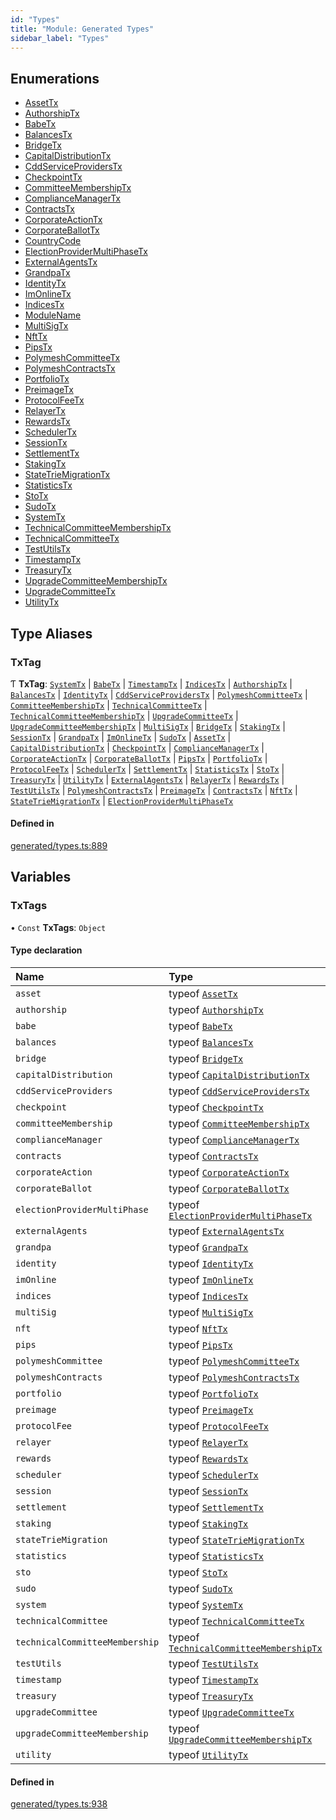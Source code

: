 ```yaml
---
id: "Types"
title: "Module: Generated Types"
sidebar_label: "Types"
---
```


## Enumerations

- [AssetTx](../../../enums/Generated/Types/AssetTx/AssetTx.md)
- [AuthorshipTx](../../../enums/Generated/Types/AuthorshipTx/AuthorshipTx.md)
- [BabeTx](../../../enums/Generated/Types/BabeTx/BabeTx.md)
- [BalancesTx](../../../enums/Generated/Types/BalancesTx/BalancesTx.md)
- [BridgeTx](../../../enums/Generated/Types/BridgeTx/BridgeTx.md)
- [CapitalDistributionTx](../../../enums/Generated/Types/CapitalDistributionTx/CapitalDistributionTx.md)
- [CddServiceProvidersTx](../../../enums/Generated/Types/CddServiceProvidersTx/CddServiceProvidersTx.md)
- [CheckpointTx](../../../enums/Generated/Types/CheckpointTx/CheckpointTx.md)
- [CommitteeMembershipTx](../../../enums/Generated/Types/CommitteeMembershipTx/CommitteeMembershipTx.md)
- [ComplianceManagerTx](../../../enums/Generated/Types/ComplianceManagerTx/ComplianceManagerTx.md)
- [ContractsTx](../../../enums/Generated/Types/ContractsTx/ContractsTx.md)
- [CorporateActionTx](../../../enums/Generated/Types/CorporateActionTx/CorporateActionTx.md)
- [CorporateBallotTx](../../../enums/Generated/Types/CorporateBallotTx/CorporateBallotTx.md)
- [CountryCode](../../../enums/Generated/Types/CountryCode/CountryCode.md)
- [ElectionProviderMultiPhaseTx](../../../enums/Generated/Types/ElectionProviderMultiPhaseTx/ElectionProviderMultiPhaseTx.md)
- [ExternalAgentsTx](../../../enums/Generated/Types/ExternalAgentsTx/ExternalAgentsTx.md)
- [GrandpaTx](../../../enums/Generated/Types/GrandpaTx/GrandpaTx.md)
- [IdentityTx](../../../enums/Generated/Types/IdentityTx/IdentityTx.md)
- [ImOnlineTx](../../../enums/Generated/Types/ImOnlineTx/ImOnlineTx.md)
- [IndicesTx](../../../enums/Generated/Types/IndicesTx/IndicesTx.md)
- [ModuleName](../../../enums/Generated/Types/ModuleName/ModuleName.md)
- [MultiSigTx](../../../enums/Generated/Types/MultiSigTx/MultiSigTx.md)
- [NftTx](../../../enums/Generated/Types/NftTx/NftTx.md)
- [PipsTx](../../../enums/Generated/Types/PipsTx/PipsTx.md)
- [PolymeshCommitteeTx](../../../enums/Generated/Types/PolymeshCommitteeTx/PolymeshCommitteeTx.md)
- [PolymeshContractsTx](../../../enums/Generated/Types/PolymeshContractsTx/PolymeshContractsTx.md)
- [PortfolioTx](../../../enums/Generated/Types/PortfolioTx/PortfolioTx.md)
- [PreimageTx](../../../enums/Generated/Types/PreimageTx/PreimageTx.md)
- [ProtocolFeeTx](../../../enums/Generated/Types/ProtocolFeeTx/ProtocolFeeTx.md)
- [RelayerTx](../../../enums/Generated/Types/RelayerTx/RelayerTx.md)
- [RewardsTx](../../../enums/Generated/Types/RewardsTx/RewardsTx.md)
- [SchedulerTx](../../../enums/Generated/Types/SchedulerTx/SchedulerTx.md)
- [SessionTx](../../../enums/Generated/Types/SessionTx/SessionTx.md)
- [SettlementTx](../../../enums/Generated/Types/SettlementTx/SettlementTx.md)
- [StakingTx](../../../enums/Generated/Types/StakingTx/StakingTx.md)
- [StateTrieMigrationTx](../../../enums/Generated/Types/StateTrieMigrationTx/StateTrieMigrationTx.md)
- [StatisticsTx](../../../enums/Generated/Types/StatisticsTx/StatisticsTx.md)
- [StoTx](../../../enums/Generated/Types/StoTx/StoTx.md)
- [SudoTx](../../../enums/Generated/Types/SudoTx/SudoTx.md)
- [SystemTx](../../../enums/Generated/Types/SystemTx/SystemTx.md)
- [TechnicalCommitteeMembershipTx](../../../enums/Generated/Types/TechnicalCommitteeMembershipTx/TechnicalCommitteeMembershipTx.md)
- [TechnicalCommitteeTx](../../../enums/Generated/Types/TechnicalCommitteeTx/TechnicalCommitteeTx.md)
- [TestUtilsTx](../../../enums/Generated/Types/TestUtilsTx/TestUtilsTx.md)
- [TimestampTx](../../../enums/Generated/Types/TimestampTx/TimestampTx.md)
- [TreasuryTx](../../../enums/Generated/Types/TreasuryTx/TreasuryTx.md)
- [UpgradeCommitteeMembershipTx](../../../enums/Generated/Types/UpgradeCommitteeMembershipTx/UpgradeCommitteeMembershipTx.md)
- [UpgradeCommitteeTx](../../../enums/Generated/Types/UpgradeCommitteeTx/UpgradeCommitteeTx.md)
- [UtilityTx](../../../enums/Generated/Types/UtilityTx/UtilityTx.md)

## Type Aliases

### TxTag

Ƭ **TxTag**: [`SystemTx`](../../../enums/Generated/Types/SystemTx/SystemTx.md) \| [`BabeTx`](../../../enums/Generated/Types/BabeTx/BabeTx.md) \| [`TimestampTx`](../../../enums/Generated/Types/TimestampTx/TimestampTx.md) \| [`IndicesTx`](../../../enums/Generated/Types/IndicesTx/IndicesTx.md) \| [`AuthorshipTx`](../../../enums/Generated/Types/AuthorshipTx/AuthorshipTx.md) \| [`BalancesTx`](../../../enums/Generated/Types/BalancesTx/BalancesTx.md) \| [`IdentityTx`](../../../enums/Generated/Types/IdentityTx/IdentityTx.md) \| [`CddServiceProvidersTx`](../../../enums/Generated/Types/CddServiceProvidersTx/CddServiceProvidersTx.md) \| [`PolymeshCommitteeTx`](../../../enums/Generated/Types/PolymeshCommitteeTx/PolymeshCommitteeTx.md) \| [`CommitteeMembershipTx`](../../../enums/Generated/Types/CommitteeMembershipTx/CommitteeMembershipTx.md) \| [`TechnicalCommitteeTx`](../../../enums/Generated/Types/TechnicalCommitteeTx/TechnicalCommitteeTx.md) \| [`TechnicalCommitteeMembershipTx`](../../../enums/Generated/Types/TechnicalCommitteeMembershipTx/TechnicalCommitteeMembershipTx.md) \| [`UpgradeCommitteeTx`](../../../enums/Generated/Types/UpgradeCommitteeTx/UpgradeCommitteeTx.md) \| [`UpgradeCommitteeMembershipTx`](../../../enums/Generated/Types/UpgradeCommitteeMembershipTx/UpgradeCommitteeMembershipTx.md) \| [`MultiSigTx`](../../../enums/Generated/Types/MultiSigTx/MultiSigTx.md) \| [`BridgeTx`](../../../enums/Generated/Types/BridgeTx/BridgeTx.md) \| [`StakingTx`](../../../enums/Generated/Types/StakingTx/StakingTx.md) \| [`SessionTx`](../../../enums/Generated/Types/SessionTx/SessionTx.md) \| [`GrandpaTx`](../../../enums/Generated/Types/GrandpaTx/GrandpaTx.md) \| [`ImOnlineTx`](../../../enums/Generated/Types/ImOnlineTx/ImOnlineTx.md) \| [`SudoTx`](../../../enums/Generated/Types/SudoTx/SudoTx.md) \| [`AssetTx`](../../../enums/Generated/Types/AssetTx/AssetTx.md) \| [`CapitalDistributionTx`](../../../enums/Generated/Types/CapitalDistributionTx/CapitalDistributionTx.md) \| [`CheckpointTx`](../../../enums/Generated/Types/CheckpointTx/CheckpointTx.md) \| [`ComplianceManagerTx`](../../../enums/Generated/Types/ComplianceManagerTx/ComplianceManagerTx.md) \| [`CorporateActionTx`](../../../enums/Generated/Types/CorporateActionTx/CorporateActionTx.md) \| [`CorporateBallotTx`](../../../enums/Generated/Types/CorporateBallotTx/CorporateBallotTx.md) \| [`PipsTx`](../../../enums/Generated/Types/PipsTx/PipsTx.md) \| [`PortfolioTx`](../../../enums/Generated/Types/PortfolioTx/PortfolioTx.md) \| [`ProtocolFeeTx`](../../../enums/Generated/Types/ProtocolFeeTx/ProtocolFeeTx.md) \| [`SchedulerTx`](../../../enums/Generated/Types/SchedulerTx/SchedulerTx.md) \| [`SettlementTx`](../../../enums/Generated/Types/SettlementTx/SettlementTx.md) \| [`StatisticsTx`](../../../enums/Generated/Types/StatisticsTx/StatisticsTx.md) \| [`StoTx`](../../../enums/Generated/Types/StoTx/StoTx.md) \| [`TreasuryTx`](../../../enums/Generated/Types/TreasuryTx/TreasuryTx.md) \| [`UtilityTx`](../../../enums/Generated/Types/UtilityTx/UtilityTx.md) \| [`ExternalAgentsTx`](../../../enums/Generated/Types/ExternalAgentsTx/ExternalAgentsTx.md) \| [`RelayerTx`](../../../enums/Generated/Types/RelayerTx/RelayerTx.md) \| [`RewardsTx`](../../../enums/Generated/Types/RewardsTx/RewardsTx.md) \| [`TestUtilsTx`](../../../enums/Generated/Types/TestUtilsTx/TestUtilsTx.md) \| [`PolymeshContractsTx`](../../../enums/Generated/Types/PolymeshContractsTx/PolymeshContractsTx.md) \| [`PreimageTx`](../../../enums/Generated/Types/PreimageTx/PreimageTx.md) \| [`ContractsTx`](../../../enums/Generated/Types/ContractsTx/ContractsTx.md) \| [`NftTx`](../../../enums/Generated/Types/NftTx/NftTx.md) \| [`StateTrieMigrationTx`](../../../enums/Generated/Types/StateTrieMigrationTx/StateTrieMigrationTx.md) \| [`ElectionProviderMultiPhaseTx`](../../../enums/Generated/Types/ElectionProviderMultiPhaseTx/ElectionProviderMultiPhaseTx.md)

#### Defined in

[generated/types.ts:889](https://github.com/PolymeshAssociation/polymesh-sdk/blob/0dbd0ebd0/src/generated/types.ts#L889)

## Variables

### TxTags

• `Const` **TxTags**: `Object`

#### Type declaration

| Name | Type |
| :------ | :------ |
| `asset` | typeof [`AssetTx`](../../../enums/Generated/Types/AssetTx/AssetTx.md) |
| `authorship` | typeof [`AuthorshipTx`](../../../enums/Generated/Types/AuthorshipTx/AuthorshipTx.md) |
| `babe` | typeof [`BabeTx`](../../../enums/Generated/Types/BabeTx/BabeTx.md) |
| `balances` | typeof [`BalancesTx`](../../../enums/Generated/Types/BalancesTx/BalancesTx.md) |
| `bridge` | typeof [`BridgeTx`](../../../enums/Generated/Types/BridgeTx/BridgeTx.md) |
| `capitalDistribution` | typeof [`CapitalDistributionTx`](../../../enums/Generated/Types/CapitalDistributionTx/CapitalDistributionTx.md) |
| `cddServiceProviders` | typeof [`CddServiceProvidersTx`](../../../enums/Generated/Types/CddServiceProvidersTx/CddServiceProvidersTx.md) |
| `checkpoint` | typeof [`CheckpointTx`](../../../enums/Generated/Types/CheckpointTx/CheckpointTx.md) |
| `committeeMembership` | typeof [`CommitteeMembershipTx`](../../../enums/Generated/Types/CommitteeMembershipTx/CommitteeMembershipTx.md) |
| `complianceManager` | typeof [`ComplianceManagerTx`](../../../enums/Generated/Types/ComplianceManagerTx/ComplianceManagerTx.md) |
| `contracts` | typeof [`ContractsTx`](../../../enums/Generated/Types/ContractsTx/ContractsTx.md) |
| `corporateAction` | typeof [`CorporateActionTx`](../../../enums/Generated/Types/CorporateActionTx/CorporateActionTx.md) |
| `corporateBallot` | typeof [`CorporateBallotTx`](../../../enums/Generated/Types/CorporateBallotTx/CorporateBallotTx.md) |
| `electionProviderMultiPhase` | typeof [`ElectionProviderMultiPhaseTx`](../../../enums/Generated/Types/ElectionProviderMultiPhaseTx/ElectionProviderMultiPhaseTx.md) |
| `externalAgents` | typeof [`ExternalAgentsTx`](../../../enums/Generated/Types/ExternalAgentsTx/ExternalAgentsTx.md) |
| `grandpa` | typeof [`GrandpaTx`](../../../enums/Generated/Types/GrandpaTx/GrandpaTx.md) |
| `identity` | typeof [`IdentityTx`](../../../enums/Generated/Types/IdentityTx/IdentityTx.md) |
| `imOnline` | typeof [`ImOnlineTx`](../../../enums/Generated/Types/ImOnlineTx/ImOnlineTx.md) |
| `indices` | typeof [`IndicesTx`](../../../enums/Generated/Types/IndicesTx/IndicesTx.md) |
| `multiSig` | typeof [`MultiSigTx`](../../../enums/Generated/Types/MultiSigTx/MultiSigTx.md) |
| `nft` | typeof [`NftTx`](../../../enums/Generated/Types/NftTx/NftTx.md) |
| `pips` | typeof [`PipsTx`](../../../enums/Generated/Types/PipsTx/PipsTx.md) |
| `polymeshCommittee` | typeof [`PolymeshCommitteeTx`](../../../enums/Generated/Types/PolymeshCommitteeTx/PolymeshCommitteeTx.md) |
| `polymeshContracts` | typeof [`PolymeshContractsTx`](../../../enums/Generated/Types/PolymeshContractsTx/PolymeshContractsTx.md) |
| `portfolio` | typeof [`PortfolioTx`](../../../enums/Generated/Types/PortfolioTx/PortfolioTx.md) |
| `preimage` | typeof [`PreimageTx`](../../../enums/Generated/Types/PreimageTx/PreimageTx.md) |
| `protocolFee` | typeof [`ProtocolFeeTx`](../../../enums/Generated/Types/ProtocolFeeTx/ProtocolFeeTx.md) |
| `relayer` | typeof [`RelayerTx`](../../../enums/Generated/Types/RelayerTx/RelayerTx.md) |
| `rewards` | typeof [`RewardsTx`](../../../enums/Generated/Types/RewardsTx/RewardsTx.md) |
| `scheduler` | typeof [`SchedulerTx`](../../../enums/Generated/Types/SchedulerTx/SchedulerTx.md) |
| `session` | typeof [`SessionTx`](../../../enums/Generated/Types/SessionTx/SessionTx.md) |
| `settlement` | typeof [`SettlementTx`](../../../enums/Generated/Types/SettlementTx/SettlementTx.md) |
| `staking` | typeof [`StakingTx`](../../../enums/Generated/Types/StakingTx/StakingTx.md) |
| `stateTrieMigration` | typeof [`StateTrieMigrationTx`](../../../enums/Generated/Types/StateTrieMigrationTx/StateTrieMigrationTx.md) |
| `statistics` | typeof [`StatisticsTx`](../../../enums/Generated/Types/StatisticsTx/StatisticsTx.md) |
| `sto` | typeof [`StoTx`](../../../enums/Generated/Types/StoTx/StoTx.md) |
| `sudo` | typeof [`SudoTx`](../../../enums/Generated/Types/SudoTx/SudoTx.md) |
| `system` | typeof [`SystemTx`](../../../enums/Generated/Types/SystemTx/SystemTx.md) |
| `technicalCommittee` | typeof [`TechnicalCommitteeTx`](../../../enums/Generated/Types/TechnicalCommitteeTx/TechnicalCommitteeTx.md) |
| `technicalCommitteeMembership` | typeof [`TechnicalCommitteeMembershipTx`](../../../enums/Generated/Types/TechnicalCommitteeMembershipTx/TechnicalCommitteeMembershipTx.md) |
| `testUtils` | typeof [`TestUtilsTx`](../../../enums/Generated/Types/TestUtilsTx/TestUtilsTx.md) |
| `timestamp` | typeof [`TimestampTx`](../../../enums/Generated/Types/TimestampTx/TimestampTx.md) |
| `treasury` | typeof [`TreasuryTx`](../../../enums/Generated/Types/TreasuryTx/TreasuryTx.md) |
| `upgradeCommittee` | typeof [`UpgradeCommitteeTx`](../../../enums/Generated/Types/UpgradeCommitteeTx/UpgradeCommitteeTx.md) |
| `upgradeCommitteeMembership` | typeof [`UpgradeCommitteeMembershipTx`](../../../enums/Generated/Types/UpgradeCommitteeMembershipTx/UpgradeCommitteeMembershipTx.md) |
| `utility` | typeof [`UtilityTx`](../../../enums/Generated/Types/UtilityTx/UtilityTx.md) |

#### Defined in

[generated/types.ts:938](https://github.com/PolymeshAssociation/polymesh-sdk/blob/0dbd0ebd0/src/generated/types.ts#L938)
